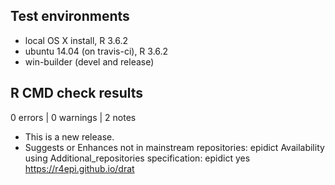 ## Test environments

* local OS X install, R 3.6.2
* ubuntu 14.04 (on travis-ci), R 3.6.2
* win-builder (devel and release)

## R CMD check results

0 errors | 0 warnings | 2 notes

* This is a new release.
* Suggests or Enhances not in mainstream repositories:
  epidict
Availability using Additional_repositories specification:
  epidict   yes   https://r4epi.github.io/drat
